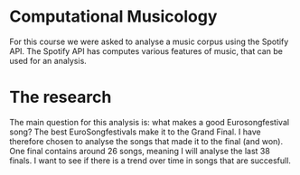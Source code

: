 # Computational Musicology
For this course we were asked to analyse a music corpus using the Spotify API. The Spotify API has computes various features of music, that can be used for an analysis.

# The research
The main question for this analysis is: what makes a good Eurosongfestival song? The best EuroSongfestivals make it to the Grand Final. I have therefore chosen to analyse the songs that made it to the final (and won). One final contains around 26 songs, meaning I will analyse the last 38 finals. I want to see if there is a trend over time in songs that are succesfull. 
